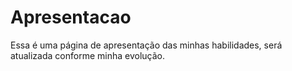 # Apresentacao
Essa é uma página de apresentação das minhas habilidades, será atualizada conforme minha evolução.
